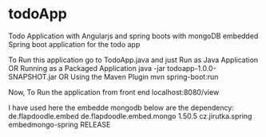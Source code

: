 # todoApp
Todo Application with Angularjs and spring boots with mongoDB embedded
Spring boot application for the todo app


To Run this application go to TodoApp.java and just Run as Java Application
OR
Running as a Packaged Application
            java -jar todoapp-1.0.0-SNAPSHOT.jar
OR
Using the Maven Plugin
            mvn spring-boot:run

Now,
To Run the application from front end
localhost:8080/view
            
            
I have used here the embedde mongodb
below are the dependency:
<dependency>
			<groupId>de.flapdoodle.embed</groupId>
			<artifactId>de.flapdoodle.embed.mongo</artifactId>
			<version>1.50.5</version>
</dependency>
<dependency>
			<groupId>cz.jirutka.spring</groupId>
			<artifactId>embedmongo-spring</artifactId>
			<version>RELEASE</version>
</dependency>

